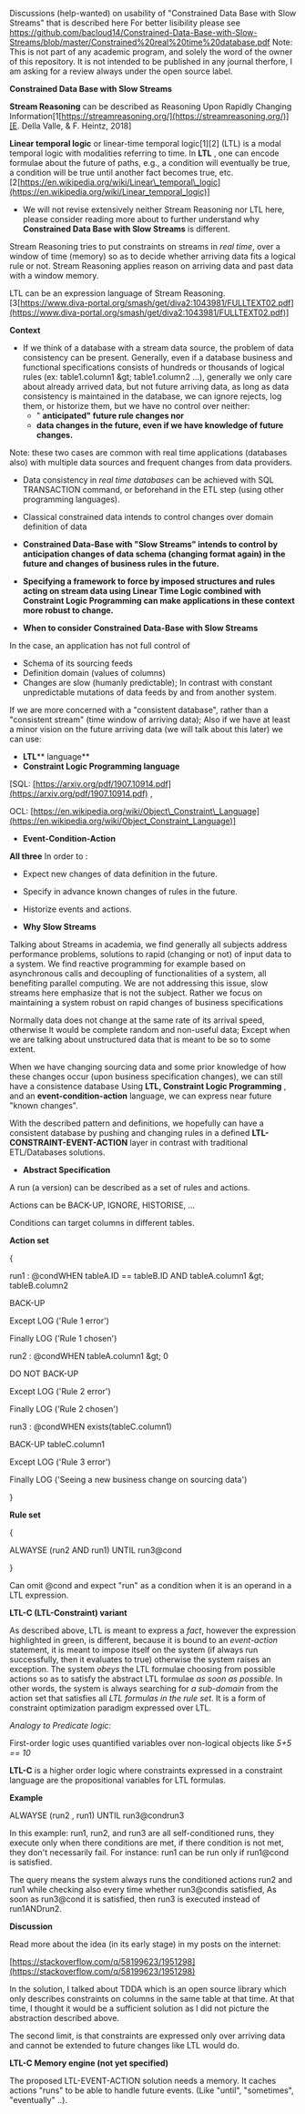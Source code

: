 Discussions (help-wanted) on usability of "Constrained Data Base with Slow Streams" that is described here
For better lisibility please see https://github.com/bacloud14/Constrained-Data-Base-with-Slow-Streams/blob/master/Constrained%20real%20time%20database.pdf
Note: This is not part of any academic program, and solely the word of the owner of this repository. It is not intended to be published in any journal therfore, I am asking for a review always under the open source label.

**Constrained Data Base with Slow Streams**

**Stream Reasoning** can be described as Reasoning Upon Rapidly Changing Information[1[https://streamreasoning.org/](https://streamreasoning.org/)][E. Della Valle, &amp; F. Heintz, 2018]

**Linear temporal logic** or linear-time temporal logic[1][2] (LTL) is a modal temporal logic with modalities referring to time. In **LTL** , one can encode formulae about the future of paths, e.g., a condition will eventually be true, a condition will be true until another fact becomes true, etc. [2[https://en.wikipedia.org/wiki/Linear\_temporal\_logic](https://en.wikipedia.org/wiki/Linear_temporal_logic)]

- We will not revise extensively neither Stream Reasoning nor LTL here, please consider reading more about to further understand why **Constrained Data Base with Slow Streams** is different.

Stream Reasoning tries to put constraints on streams in _real time_, over a window of time (memory) so as to decide whether arriving data fits a logical rule or not. Stream Reasoning applies reason on arriving data and past data with a window memory.

LTL can be an expression language of Stream Reasoning. [3[https://www.diva-portal.org/smash/get/diva2:1043981/FULLTEXT02.pdf](https://www.diva-portal.org/smash/get/diva2:1043981/FULLTEXT02.pdf)]

**Context**

- If we think of a database with a stream data source, the problem of data consistency can be present. Generally, even if a database business and functional specifications consists of hundreds or thousands of logical rules (ex: table1.column1 \&gt; table1.column2 …), generally we only care about already arrived data, but not future arriving data, as long as data consistency is maintained in the database, we can ignore rejects, log them, or historize them, but we have no control over neither:
  - &quot; **anticipated&quot; future rule changes nor**
  - **data changes in the future, even if we have knowledge of future changes.**

Note: these two cases are common with real time applications (databases also) with multiple data sources and frequent changes from data providers.

- Data consistency in _real time databases_ can be achieved with SQL TRANSACTION command, or beforehand in the ETL step (using other programming languages).
- Classical constrained data intends to control changes over domain definition of data
- **Constrained Data-Base with &quot;Slow Streams&quot; intends to control by anticipation changes of data schema (changing format again) in the future and changes of business rules in the future.**
- **Specifying a framework to force by imposed structures and rules acting on stream data using Linear Time Logic combined with Constraint Logic Programming can make applications in these context more robust to change.**

- **When to consider Constrained Data-Base with Slow Streams**

In the case, an application has not full control of

- Schema of its sourcing feeds
- Definition domain (values of columns)
- Changes are slow (humanly predictable); In contrast with constant unpredictable mutations of data feeds by and from another system.

If we are more concerned with a &quot;consistent database&quot;, rather than a &quot;consistent stream&quot; (time window of arriving data); Also if we have at least a minor vision on the future arriving data (we will talk about this later) we can use:

- **LTL**** language**
- **Constraint Logic Programming language**

[SQL: [https://arxiv.org/pdf/1907.10914.pdf](https://arxiv.org/pdf/1907.10914.pdf) ,

OCL: [https://en.wikipedia.org/wiki/Object\_Constraint\_Language](https://en.wikipedia.org/wiki/Object_Constraint_Language)]

- **Event-Condition-Action**

**All three** In order to :

- Expect new changes of data definition in the future.
- Specify in advance known changes of rules in the future.
- Historize events and actions.

- **Why Slow Streams**

Talking about Streams in academia, we find generally all subjects address performance problems, solutions to rapid (changing or not) of input data to a system. We find reactive programming for example based on asynchronous calls and decoupling of functionalities of a system, all benefiting parallel computing. We are not addressing this issue, slow streams here emphasize that is not the subject. Rather we focus on maintaining a system robust on rapid changes of business specifications

Normally data does not change at the same rate of its arrival speed, otherwise It would be complete random and non-useful data; Except when we are talking about unstructured data that is meant to be so to some extent.

When we have changing sourcing data and some prior knowledge of how these changes occur (upon business specification changes), we can still have a consistence database Using **LTL, Constraint Logic Programming** , and an **event-condition-action** language, we can express near future &quot;known changes&quot;.

With the described pattern and definitions, we hopefully can have a consistent database by pushing and changing rules in a defined **LTL-CONSTRAINT-EVENT-ACTION** layer in contrast with traditional ETL/Databases solutions.

- **Abstract Specification**

A run (a version) can be described as a set of rules and actions.

Actions can be BACK-UP, IGNORE, HISTORISE, …

Conditions can target columns in different tables.

**Action set**

{

run1 : @condWHEN tableA.ID == tableB.ID AND tableA.column1 \&gt; tableB.column2

BACK-UP

Except LOG (&#39;Rule 1 error&#39;)

Finally LOG (&#39;Rule 1 chosen&#39;)

run2 : @condWHEN tableA.column1 \&gt; 0

DO NOT BACK-UP

Except LOG (&#39;Rule 2 error&#39;)

Finally LOG (&#39;Rule 2 chosen&#39;)

run3 : @condWHEN exists(tableC.column1)

BACK-UP tableC.column1

Except LOG (&#39;Rule 3 error&#39;)

Finally LOG (&#39;Seeing a new business change on sourcing data&#39;)

}

**Rule set**

{

ALWAYSE (run2 AND run1) UNTIL run3@cond

}

Can omit @cond and expect &quot;run&quot; as a condition when it is an operand in a LTL expression.

**LTL-C (LTL-Constraint) variant**

As described above, LTL is meant to express a _fact_, however the expression highlighted in green, is different, because it is bound to an _event-action_ statement, it is meant to impose itself on the system (if always run successfully, then it evaluates to true) otherwise the system raises an exception. The system _obeys_ the LTL formulae choosing from possible actions so as to satisfy the abstract LTL formulae _as soon as possible_. In other words, the system is always searching for _a sub-domain_ from the action set that satisfies all _LTL formulas in the rule set_. It is a form of constraint optimization paradigm expressed over LTL.

_Analogy to Predicate logic:_

First-order logic uses quantified variables over non-logical objects like _5+5 == 10_

**LTL-C** is a higher order logic where constraints expressed in a constraint language are the propositional variables for LTL formulas.

**Example**

ALWAYSE (run2 , run1) UNTIL run3@condrun3

In this example: run1, run2, and run3 are all self-conditioned runs, they execute only when there conditions are met, if there condition is not met, they don&#39;t necessarily fail. For instance: run1 can be run only if run1@cond is satisfied.

The query means the system always runs the conditioned actions run2 and run1 while checking also every time whether run3@condis satisfied, As soon as run3@cond it is satisfied, then run3 is executed instead of run1ANDrun2.

**Discussion**

Read more about the idea (in its early stage) in my posts on the internet:

[https://stackoverflow.com/q/58199623/1951298](https://stackoverflow.com/q/58199623/1951298)

In the solution, I talked about TDDA which is an open source library which only describes constraints on columns in the same table at that time. At that time, I thought it would be a sufficient solution as I did not picture the abstraction described above.

The second limit, is that constraints are expressed only over arriving data and cannot be extended to future changes like LTL would do.

**LTL-C Memory engine (not yet specified)**

The proposed LTL-EVENT-ACTION solution needs a memory. It caches actions &quot;runs&quot; to be able to handle future events. (Like &quot;until&quot;, &quot;sometimes&quot;, &quot;eventually&quot; ..).
